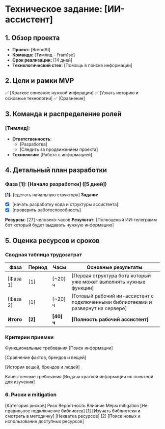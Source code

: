 # Техническое задание: [ИИ-ассистент]

## 1. Обзор проекта
- **Проект:** [BrendAI]
- **Команда:** [Тимлид - Fram1se]  
- **Срок реализации:** [14 дней]
- **Технологический стек:** [Помощь в поиске информации]

## 2. Цели и рамки MVP
✅ [Краткое описание нужной инфорации]
✅ [Узнать историю и основные технологии]
✅ [Сравнение]

## 3. Команда и распределение ролей
### [Тимлид]:
- **Ответственность:**
  - [Разработка]
  - [Следить за продвижением проекта]
- **Технологии:** [Работа с информацией]

## 4. Детальный план разработки
### Фаза [1]: [Начало разработки] ([5 дней])

**[1]:** [сделать начальную структуру]
**Задачи:**
- [x] [начать разработку кода и структуры ассистента]
- [x] [проверить работоспособность]

**Ресурсы:** [27] человеко-часов
**Результат:** [Полноценый ИИ-телеграмм бот который будет выдавать нужную информацию]

## 5. Оценка ресурсов и сроков
### Сводная таблица трудозатрат
| Фаза | Период | Часы | Основные результаты |
|------|--------|------|-------------------|
| [Фаза 1] | [1] | [~20] ч | [Первая структура бота который уже может выполнять нужные функции] |
| [Фаза 2] | [1] | [~20] ч | [Готовый рабочий ии-ассистент с подключенными библиотеками и развернут на сервере] |
| **Итого** | **[2]** | **[40] ч** | **[Полность рабочий ассистент]** |

### Критерии приемки
Функциональные требования
[Поиск информации]

[Сравнение фактов, брендов и вещей]

[История вещей, брендов и людей]

Качественные требования
[Выдача краткой информации но понятной для изучения]


### 6. Риски и mitigation
[Категория рисков]
Риск	Вероятность	Влияние	Меры mitigation
[Не правильное подключение библиотек]	[1]	[Изучать библиотеки и смотреть в методичку]
[Нехватка ресурсов]	[2]	[Поиск новых и использование доступных ресурсов]
